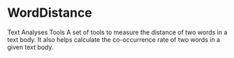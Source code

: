 # WordDistance
Text Analyses Tools
A set of tools to measure the distance of two words in a text body. It also helps calculate the co-occurrence rate of two words in a given text body.
